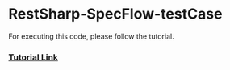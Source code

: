 # RestSharp-SpecFlow-testCase
For executing this code, please follow the tutorial.

### [Tutorial Link](https://rezaulhasan0168.medium.com/executable-tutorial-api-testing-using-restsharp-2f814bccd8ea)
